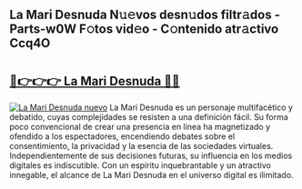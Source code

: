 ## La Mari Desnuda N𝚞𝚎vos desn𝚞dos filtr𝚊dos - Parts-w0W F𝚘tos vid𝚎o - C𝚘ntenido atr𝚊ctivo Ccq4O

# <h2><a href="http://mb47v0n.tromn.icu/?c=La+Mari+Desnuda">🔗👉👉👉 La Mari Desnuda 🔗🔗</a></h2>

[![La Mari Desnuda nuevo](https://i.imgur.com/pEAQMta.gif)](http://mb47v0n.tromn.icu/?c=La+Mari+Desnuda)
La Mari Desnuda es un personaje multifacético y debatido, cuyas complejidades se resisten a una definición fácil.  Su forma poco convencional de crear una presencia en línea ha magnetizado y ofendido a los espectadores, encendiendo debates sobre el consentimiento, la privacidad y la esencia de las sociedades virtuales. Independientemente de sus decisiones futuras, su influencia en los medios digitales es indiscutible. Con un espíritu inquebrantable y un atractivo innegable, el alcance de La Mari Desnuda en el universo digital es ilimitado.
